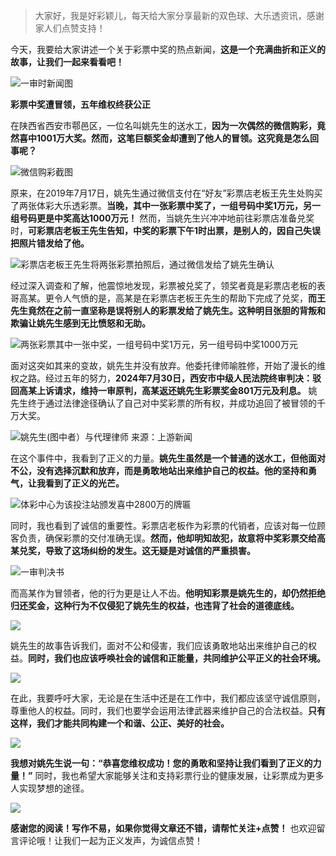 > 大家好，我是好彩颖儿，每天给大家分享最新的双色球、大乐透资讯，感谢家人们点赞支持！

今天，我要给大家讲述一个关于彩票中奖的热点新闻，**这是一个充满曲折和正义的故事，让我们一起来看看吧！**


![一审时新闻图](https://cdn.jsdelivr.net/gh/wangwenjie1314/PicCDN/2024-8-3/1722645511030-image.png)


**彩票中奖遭冒领，五年维权终获公正**

在陕西省西安市鄠邑区，一位名叫姚先生的送水工，**因为一次偶然的微信购彩，竟然喜中1001万大奖。然而，这笔巨额奖金却遭到了他人的冒领。这究竟是怎么回事呢？**


![微信购彩截图](https://cdn.jsdelivr.net/gh/wangwenjie1314/PicCDN/2024-8-3/1722645483091-image.png)


原来，在2019年7月17日，姚先生通过微信支付在“好友”彩票店老板王先生处购买了两张体彩大乐透彩票。**当晚，其中一张彩票中奖了，一组号码中奖1万元，另一组号码更是中奖高达1000万元！** 然而，当姚先生兴冲冲地前往彩票店准备兑奖时，**可彩票店老板王先生告知，中奖的彩票下午1时出票，是别人的，因自己失误把照片错发给了他。**

![彩票店老板王先生将两张彩票拍照后，通过微信发给了姚先生确认](https://cdn.jsdelivr.net/gh/wangwenjie1314/PicCDN/2024-8-3/1722645582695-image.png)


经过深入调查和了解，他震惊地发现，彩票被兑奖了，领奖者竟是彩票店老板的表哥高某。更令人气愤的是，高某是在彩票店老板王先生的帮助下完成了兑奖，**而王先生竟然在之前一直坚称是误将别人的彩票发给了姚先生。这种明目张胆的背叛和欺骗让姚先生感到无比愤怒和无助。**


![两张彩票其中一张中奖，一组号码中奖1万元，另一组号码中奖1000万元](https://cdn.jsdelivr.net/gh/wangwenjie1314/PicCDN/2024-8-3/1722645616492-image.png)


面对这突如其来的变故，姚先生并没有放弃。他委托律师喻胜修，开始了漫长的维权之路。经过五年的努力，**2024年7月30日，西安市中级人民法院终审判决：驳回高某上诉请求，维持一审原判，高某返还姚先生彩票奖金801万元及利息。** 姚先生终于通过法律途径确认了自己对中奖彩票的所有权，并成功追回了被冒领的千万大奖。


![姚先生(图中者）与代理律师 来源：上游新闻](https://cdn.jsdelivr.net/gh/wangwenjie1314/PicCDN/2024-8-3/1722645746287-image.png)


在这个事件中，我看到了正义的力量。**姚先生虽然是一个普通的送水工，但他面对不公，没有选择沉默和放弃，而是勇敢地站出来维护自己的权益。他的坚持和勇气，让我看到了正义的光芒。**


![体彩中心为该投注站颁发喜中2800万的牌匾](https://cdn.jsdelivr.net/gh/wangwenjie1314/PicCDN/2024-8-3/1722645656477-image.png)


同时，我也看到了诚信的重要性。彩票店老板作为彩票的代销者，应该对每一位顾客负责，确保彩票的交付准确无误。**然而，他却明知故犯，故意将中奖彩票交给高某兑奖，导致了这场纠纷的发生。这无疑是对诚信的严重损害。**


![一审判决书](https://cdn.jsdelivr.net/gh/wangwenjie1314/PicCDN/2024-8-3/1722645863931-image.png)


而高某作为冒领者，他的行为更是让人不齿。**他明知彩票是姚先生的，却仍然拒绝归还奖金，这种行为不仅侵犯了姚先生的权益，也违背了社会的道德底线。**



![](https://cdn.jsdelivr.net/gh/wangwenjie1314/PicCDN/2024-8-3/1722646041481-image.png)



姚先生的故事告诉我们，面对不公和侵害，我们应该勇敢地站出来维护自己的权益。**同时，我们也应该呼唤社会的诚信和正能量，共同维护公平正义的社会环境。**


![](https://cdn.jsdelivr.net/gh/wangwenjie1314/PicCDN/2024-8-3/1722645958690-image.png)


在此，我要呼吁大家，无论是在生活中还是在工作中，我们都应该坚守诚信原则，尊重他人的权益。同时，我们也要学会运用法律武器来维护自己的合法权益。**只有这样，我们才能共同构建一个和谐、公正、美好的社会。**

![](https://cdn.jsdelivr.net/gh/wangwenjie1314/PicCDN/2024-8-3/1722646098156-image.png)


**我想对姚先生说一句：“恭喜您维权成功！您的勇敢和坚持让我们看到了正义的力量！”** 同时，我也希望大家能够关注和支持彩票行业的健康发展，让彩票成为更多人实现梦想的途径。


![](https://cdn.jsdelivr.net/gh/wangwenjie1314/PicCDN/2024-8-3/1722646141655-image.png)


**感谢您的阅读！写作不易，如果你觉得文章还不错，请帮忙关注+点赞！** 也欢迎留言评论哦！让我们一起为正义发声，为诚信点赞！